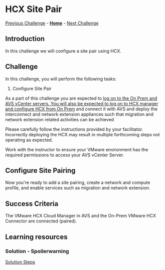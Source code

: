 # HCX Site Pair

[Previous Challenge](./05-HCX-Manager-Appliance.md) - **[Home](../Readme.md)** - [Next Challenge](./07-HCX-Network-Profiles.md)

## Introduction

In this challenge we will configure a site pair using HCX.

## Challenge 

In this challenge, you will perform the following tasks:

1.	Configure Site Pair

As a part of this challenge you are expected to <u>log on to the On Prem and AVS vCenter servers. You will also be expected to log on to HCX manager and configure HCX from On Prem</u> and connect it with AVS and deploy the interconnect and network extension appliances such that migration and network extension related activities can be achieved 

Please carefully follow the instructions provided by your facilitator. Incorrectly deploying the HCX may result in multiple forthcoming steps not operating as expected.

Work with the instructor to ensure your VMware environment has the required permissions to access your AVS vCenter Server.

## Configure Site Pairing

Now you're ready to add a site pairing, create a network and compute profile, and enable services such as migration and network extension.

## Success Criteria

The VMware HCX Cloud Manager in AVS and the On-Prem VMware HCX Connector are connected (paired).

## Learning resources

### Solution - Spoilerwarning

[Solution Steps](../Solutionguide/06-HCX-Site-Pair.md)

